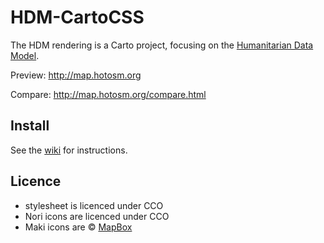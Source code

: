 # HDM-CartoCSS

The HDM rendering is a Carto project, focusing on the [Humanitarian Data Model](http://wiki.openstreetmap.org/wiki/Humanitarian_OSM_Tags).

Preview: http://map.hotosm.org

Compare: http://map.hotosm.org/compare.html


## Install

See the [wiki](https://github.com/hotosm/HDM-CartoCSS/wiki) for instructions.


## Licence

- stylesheet is licenced under CCO
- Nori icons are licenced under CCO
- Maki icons are © [MapBox](https://www.mapbox.com/maki/)
